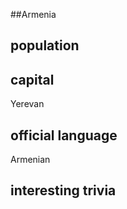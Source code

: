 ##Armenia
## population


## capital
Yerevan

 
## official language
Armenian


## interesting trivia



